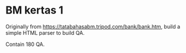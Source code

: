 # BM kertas 1

Originally from https://tatabahasabm.tripod.com/bank/bank.htm, build a simple HTML parser to build QA.

Contain 180 QA.